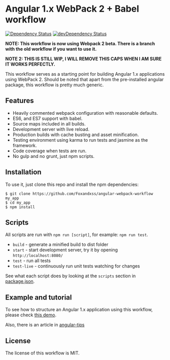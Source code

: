 # Angular 1.x WebPack 2 + Babel workflow

[![Dependency Status](https://david-dm.org/Foxandxss/angular-webpack-workflow/status.svg)](https://david-dm.org/Foxandxss/angular-webpack-workflow#info=dependencies) [![devDependency Status](https://david-dm.org/Foxandxss/angular-webpack-workflow/dev-status.svg)](https://david-dm.org/Foxandxss/angular-webpack-workflow#info=devDependencies)

**NOTE: This workflow is now using Webpack 2 beta. There is a branch with the old workflow if you want to use it.**

**NOTE 2: THIS IS STILL WIP, I WILL REMOVE THIS CAPS WHEN I AM SURE IT WORKS PERFECTLY.**

This workflow serves as a starting point for building Angular 1.x applications using WebPack 2. Should be noted that apart from the pre-installed angular package, this workflow is pretty much generic.

## Features

* Heavily commented webpack configuration with reasonable defaults.
* ES6, and ES7 support with babel.
* Source maps included in all builds.
* Development server with live reload.
* Production builds with cache busting and asset minification.
* Testing environment using karma to run tests and jasmine as the framework.
* Code coverage when tests are run.
* No gulp and no grunt, just npm scripts.

## Installation

To use it, just clone this repo and install the npm dependencies:

```shell
$ git clone https://github.com/Foxandxss/angular-webpack-workflow my_app
$ cd my_app
$ npm install
```

## Scripts

All scripts are run with `npm run [script]`, for example: `npm run test`.

* `build` - generate a minified build to dist folder
* `start` - start development server, try it by opening `http://localhost:8080/`
* `test` - run all tests
* `test-live` - continuously run unit tests watching for changes

See what each script does by looking at the `scripts` section in [package.json](./package.json).

## Example and tutorial

To see how to structure an Angular 1.x application using this workflow, please check [this demo](https://github.com/Foxandxss/GermanWords-ng1-webpack).

Also, there is an article in [angular-tips](http://angular-tips.com/blog/2015/06/using-angular-1-dot-x-with-es6-and-webpack/)

## License

The license of this workflow is MIT.
